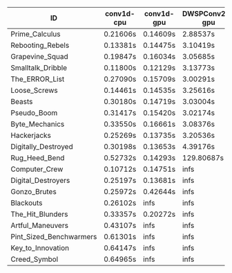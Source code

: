 |ID|conv1d-cpu|conv1d-gpu|DWSPConv2D-gpu|gemm-gpu|avg|
|-|-|-|-|-|-|
|Prime_Calculus|0.21606s|0.14609s|2.88537s|1.73958s|1.24678s|
|Rebooting_Rebels|0.13381s|0.14475s|3.10419s|1.85672s|1.30986s|
|Grapevine_Squad|0.19847s|0.16034s|3.05685s|1.84031s|1.31399s|
|Smalltalk_Dribble|0.11800s|0.12129s|3.13773s|2.00299s|1.34500s|
|The_ERROR_List|0.27090s|0.15709s|3.00291s|1.98706s|1.35449s|
|Loose_Screws|0.14461s|0.14535s|3.25616s|1.90250s|1.36215s|
|Beasts|0.30180s|0.14719s|3.03004s|1.97936s|1.36460s|
|Pseudo_Boom|0.31417s|0.15420s|3.02174s|1.98199s|1.36803s|
|Byte_Mechanics|0.33550s|0.16661s|3.08376s|1.95476s|1.38516s|
|Hackerjacks|0.25269s|0.13735s|3.20536s|2.02342s|1.40471s|
|Digitally_Destroyed|0.30198s|0.13653s|4.39176s|2.52973s|1.84000s|
|Rug_Heed_Bend|0.52732s|0.14293s|129.80687s|4.48366s|33.74019s|
|Computer_Crew|0.10712s|0.14751s|infs|4.59916s|infs|
|Digital_Destroyers|0.25197s|0.13681s|infs|2.00718s|infs|
|Gonzo_Brutes|0.25972s|0.42644s|infs|4.44198s|infs|
|Blackouts|0.26102s|infs|infs|1.78519s|infs|
|The_Hit_Blunders|0.33357s|0.20272s|infs|2.03100s|infs|
|Artful_Maneuvers|0.43107s|infs|infs|4.52389s|infs|
|Pint_Sized_Benchwarmers|0.61301s|infs|infs|4.77711s|infs|
|Key_to_Innovation|0.64147s|infs|infs|4.46713s|infs|
|Creed_Symbol|0.64965s|infs|infs|4.47404s|infs|
